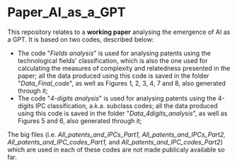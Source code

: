 # Paper_AI_as_a_GPT

This repository relates to a **working paper** analysing the emergence of AI as a GPT. It is based on two codes, described below:

- The code "*Fields analysis*" is used for analysing patents using the technological fields' classification, which is also the one used for calculating the measures of complexity and relatedness presented in the paper; all the data produced using this code is saved in the folder "*Data_Final_code*", as well as Figures 1, 2, 3, 4, 7 and 8, also generated through it; 
- The code "*4-digits analysis*" is used for analysing patents using the 4-digits IPC classification, a.k.a. subclass codes; all the data produced using this code is saved in the folder "*Data_4digits_analysis*", as well as Figures 5 and 6, also generated through it;

The big files (i.e. *All_patents_and_IPCs_Part1, All_patents_and_IPCs_Part2, All_patents_and_IPC_codes_Part1,* and *All_patents_and_IPC_codes_Part2*) which are used in each of these codes are not made publicaly available so far.
